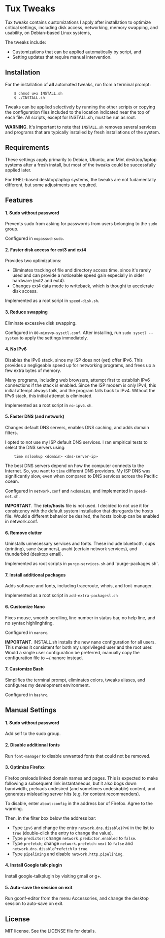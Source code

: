 # Tux Tweaks

Tux tweaks contains customizations  I apply after installation to optimize critical settings, including disk access, networking, memory swapping, and usability, on Debian-based Linux systems,

The tweaks include:
* Customizations that can be applied automatically by script, and
* Setting updates that require manual intervention.


## Installation

For the installation of **all** automated tweaks, run from a terminal prompt:
~~~
	$ chmod u+x INSTALL.sh
	$ ./INSTALL.sh
~~~

Tweaks can be applied selectively by running the other scripts or copying the configuration files included to the location indicated near the top of each file. All scripts, except for INSTALL.sh, must be run as root.
  
**WARNING**. It's important to note that `INSTALL.sh` removes several services and programs that are typically installed by fresh installations of the system.


## Requirements

These settings apply primarily to Debian, Ubuntu, and Mint desktop/laptop systems after a fresh install, but most of the tweaks could be successfully applied later.

For RHEL-based desktop/laptop systems, the tweaks are not fudamentally different, but some adjustments are required.


## Features

#### 1. Sudo without password
Prevents sudo from asking for passwords from users belonging to the `sudo` group.

Configured in `nopasswd-sudo`.

#### 2. Faster disk access for ext3 and ext4
Provides two optimizations:
* Eliminates tracking of file and directory access time, since it's rarely used and can provide a noticeable speed gain especially in older hardware (ext2 and ext4).
* Changes ext4 data mode to writeback, which is thought to accelerate disk access.

Implemented as a root script in `speed-disk.sh`.

#### 3. Reduce swapping
Eliminate excessive disk swapping.

Configured in `80-minswp-sysctl.conf`. After installing, run `sudo sysctl --system` to apply the settings immediately.

#### 4. No IPv6
Disables the IPv6 stack, since my ISP does not (yet) offer IPv6. This provides a negligeable speed up for networking programs, and frees up a few extra bytes of memory.

Many programs, including web browsers, attempt first to establish IPv6 connections if the stack is enabled. Since the ISP modem is only IPv4, this initial attempt always fails, and the program falls back to IPv4. Without the IPv6 stack, this initial attempt is eliminated.

Implemented as a root script in `no-ipv6.sh`.

#### 5. Faster DNS (and network)
Changes default DNS servers, enables DNS caching, and adds domain filters.

I opted to not use my ISP default DNS services. I ran empirical tests to select the DNS servers using:
~~~
	time nslookup <domain> <dns-server-ip>
~~~

The best DNS servers depend on how the computer connects to the Internet. So, you want to `time` different DNS providers. My ISP DNS was significantly slow, even when compared to DNS services across the Pacific ocean.

Configured in `network.conf` and `nxdomains`, and implemented in `speed-net.sh`.

**IMPORTANT**. The **/etc/hosts** file is not used. I decided to not use it for consistency with the default system installation that disregards the hosts file. Would a different behavior be desired, the hosts lookup can be enabled in network.conf.

#### 6. Remove clutter
Uninstalls unnecessary services and fonts. These include bluetooth, cups (printing), sane (scanners), avahi (certain network services), and thunderbird (desktop email).

Implemented as root scripts in `purge-services.sh` and 'purge-packages.sh`.

#### 7. Install additional packages
Adds software and fonts, including traceroute, whois, and font-manager.

Implemented as a root script in `add-extra-packagesl.sh`

#### 6. Customize Nano
Fixes mouse, smooth scrolling, line number in status bar, no help line, and no syntax highlinghting. 

Configured in `nanorc`.

**IMPORTANT**. INSTALL.sh installs the new nano configuration for all users. This makes it consistent for both my unprivileged user and the root user. Would a single user configuration be preferred, manually copy the configuration file to ~/.nanorc instead. 

#### 7. Customize Bash
Simplifies the terminal prompt, eliminates colors, tweaks aliases, and configures my development environment.

Configured in `bashrc`.


## Manual Settings

#### 1. Sudo without password
Add self to the sudo group.

#### 2. Disable additional fonts
Run `font-manager` to disable unwanted fonts that could not be removed.

#### 3. Optimize Firefox
Firefox preloads linked domain names and pages. This is expected to make following a subsequent link instantaneous, but it also bogs down bandwidth, preloads undesired (and sometimes undesirable) content, and generates misleading server hits (e.g. for content recommenders).

To disable, enter `about:config` in the address bar of Firefox. Agree to the warning.

Then, in the filter box below the address bar:

* Type `ipv6` and change the entry `network.dns.disableIPv6` in the list to `true` (double-click the entry to change the value).
* Type `predictor`; change `network.predictor.enabled` to `false`.
* Type `prefetch`; change `network.prefetch-next` to `false` and `network.dns.disablePrefetch` to `true`.
* Type `pipelining` and disable `network.http.pipelining`.

#### 4. Install Google talk plugin
Install google-talkplugin by visiting gmail or g+.

#### 5. Auto-save the session on exit
Run gconf-editor from the menu Accessories, and change the desktop session to auto-save on exit.


## License

MIT license. See the LICENSE file for details. 



